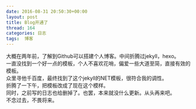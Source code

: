 ```yaml
---
date: 2016-08-31 20:50:30+00:00
layout: post
title: Blog开通了
thread: 164
categories: 日志
tags:  博客
---
```


大概在两年前，了解到Github可以搭建个人博客。中间折腾过jekyll，hexo。  
一直没找到一个好一点的模板，个人不喜欢花哨，偏爱一些大道至简，直接有效的模板。    
众里寻他千百度，最终找到了这个jekyll的NET模板，很符合我的调性。  
折腾了一下午，把模板改成了现在这个模样。  
同时，之前写的日志也给删掉了。也罢，本来就没什么更新。从头再来吧。  
不念过去，不畏将来。